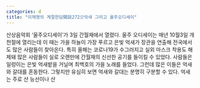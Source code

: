 ```yaml
---
categories: d
title: "이재명의 계절한담閑談272으악새 그리고 울주오디세이"
---
```

산상음악회 ‘울주오디세이’가 3일 간월재에서 열렸다. 울주 오디세이는 매년 10월3일 개천절에 열리는데 이 때는 가을 하늘이 가장 푸르고 은빛 억새가 장관을 연출해 전국에서도 많은 사람들이 찾아온다. 특히 올해는 코로나19가 수그러지고 실외 마스크 착용도 해제돼 많은 사람들이 실로 오랜만에 간월재의 신선한 공기를 들이킬 수 있었다. 사람들은 일렁이는 은빛 억새밭을 거닐며 최백호의 가을 노래를 들었다. 그런데 많은 이들은 억새와 갈대를 혼동한다. 그렇지만 유심히 보면 억새와 갈대는 분명히 구분할 수 있다. 억새는 주로 산 능선이나 산